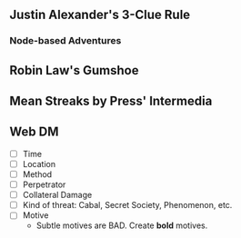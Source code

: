 ## Justin Alexander's 3-Clue Rule
### Node-based Adventures
## Robin Law's Gumshoe
## Mean Streaks by Press' Intermedia
## Web DM
- [ ] Time
- [ ] Location
- [ ] Method
- [ ] Perpetrator
- [ ] Collateral Damage
- [ ] Kind of threat: Cabal, Secret Society, Phenomenon, etc.
- [ ] Motive
	- Subtle motives are BAD. Create **bold** motives.